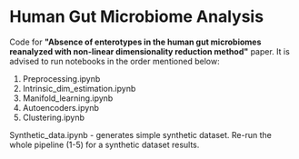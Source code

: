 # Human Gut Microbiome Analysis
Code for __"Absence of enterotypes in the human gut microbiomes reanalyzed with non-linear dimensionality reduction method"__ paper.
It is advised to run notebooks in the order mentioned below:

1. Preprocessing.ipynb
2. Intrinsic_dim_estimation.ipynb
3. Manifold_learning.ipynb
4. Autoencoders.ipynb
5. Clustering.ipynb

Synthetic_data.ipynb - generates simple synthetic dataset. Re-run the whole pipeline (1-5) for a synthetic dataset results.

